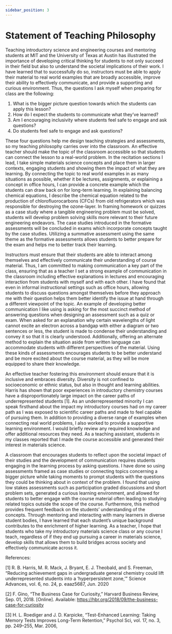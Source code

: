 ```yaml
---
sidebar_position: 3
---
```


# Statement of Teaching Philosophy 

Teaching introductory science and engineering courses and mentoring students at MIT and the University of Texas at Austin has illustrated the importance of developing critical thinking for students to not only succeed in their field but also to understand the societal implications of their work. I have learned that to successfully do so, instructors must be able to apply their material to real world examples that are broadly accessible, improve their ability to effectively communicate, and provide a supporting and curious environment.
Thus, the questions I ask myself when preparing for class are the following:
1.	What is the bigger picture question towards which the students can apply this lesson?
2.	How do I expect the students to communicate what they’ve learned?
3.	Am I encouraging inclusivity where students feel safe to engage and ask questions?
4.	Do students feel safe to engage and ask questions?

These four questions help me design teaching strategies and assessments, so my teaching philosophy carries over into the classroom. 
An effective teacher should make the topic of the classroom accessible so that students can connect the lesson to a real-world problem. In the recitation sections I lead, I take simple materials science concepts and place them in larger contexts, engaging students and showing them the impact of what they are learning. By connecting the topic to real world examples in as many situations as possible, whether it be lectures, assignments, or explaining a concept in office hours, I can provide a concrete example which the students can draw back on for long-term learning. In explaining balancing chemical equations, I describe the chemical equation related to the production of chlorofluorocarbons (CFCs) from old refrigerators which was responsible for destroying the ozone-layer. In framing homework or quizzes as a case study where a tangible engineering problem must be solved, students will develop problem solving skills more relevant to their future engineering endeavors. The case studies introduced in the formative assessments will be concluded in exams which incorporate concepts taught by the case studies. Utilizing a summative assessment using the same theme as the formative assessments allows students to better prepare for the exam and helps me to better track their learning.

Instructors must ensure that their students are able to interact among themselves and effectively communicate their understanding of course material. Thus, I am committed to making communication a key part of the class, ensuring that as a teacher I set a strong example of communication in the classroom including effective explanations in lectures and encouraging interaction from students with myself and with each other. I have found that even in informal instructional settings such as office hours, allowing students to discuss questions amongst themselves before they approach me with their question helps them better identify the issue at hand through a different viewpoint of the topic. An example of developing better communication I like using is asking for the most succinct method of answering questions when designing an assessment such as a quiz or exam. When asked for an explanation why certain wavelengths of light cannot excite an electron across a bandgap with either a diagram or two sentences or less, the student is made to condense their understanding and convey it so that it is clearly understood. Additionally, offering an alternate method to explain the situation aside from written language can accommodate students with different perspectives of the material. Using these kinds of assessments encourages students to be better understand and be more excited about the course material, as they will be more equipped to share their knowledge.

An effective teacher fostering this environment should ensure that it is inclusive and embraces diversity. Diversity is not confined to socioeconomic or ethnic status, but also in thought and learning abilities. Harris has shown that poor experiences in introductory chemistry courses have a disproportionately large impact on the career paths of underrepresented students [1]. As an underrepresented minority I can speak firsthand about the impact my introductory courses had on my career path as I was exposed to scientific career paths and made to feel capable of pursuing them. In addition to providing a diverse range of examples when connecting real world problems, I also worked to provide a supportive learning environment. I would briefly review any required knowledge and offer additional resources they need. As a teaching assistant, students in my classes reported that I made the course accessible and generated their interest in materials science.

A classroom that encourages students to reflect upon the societal impact of their studies and the development of communication requires students engaging in the learning process by asking questions. I have done so using assessments framed as case studies or connecting topics concerning a bigger picture while taking moments to prompt students with the questions they could be thinking about in context of the problem. I found that using low stakes assessments such as participation graded discussions and short problem sets, generated a curious learning environment, and allowed for students to better engage with the course material often leading to studying related topics outside the scope of the course. Furthermore, this method provides frequent feedback on the students’ understanding of the concepts.
Through mentoring and interacting with many learners in diverse student bodies, I have learned that each student’s unique background contributes to the enrichment of higher learning. As a teacher, I hope that students who take my introductory materials science class or any course I teach, regardless of if they end up pursuing a career in materials science, develop skills that allows them to build bridges across society and effectively communicate across it.

References:

[1]	R. B. Harris, M. R. Mack, J. Bryant, E. J. Theobald, and S. Freeman, “Reducing achievement gaps in undergraduate general chemistry could lift underrepresented students into a ‘hyperpersistent zone,’” Science Advances, vol. 6, no. 24, p. eaaz5687, Jun. 2020

[2]	F. Gino, “The Business Case for Curiosity,” Harvard Business Review, Sep. 01, 2018. [Online]. Available: https://hbr.org/2018/09/the-business-case-for-curiosity

[3]	H. L. Roediger and J. D. Karpicke, “Test-Enhanced Learning: Taking Memory Tests Improves Long-Term Retention,” Psychol Sci, vol. 17, no. 3, pp. 249–255, Mar. 2006, 
